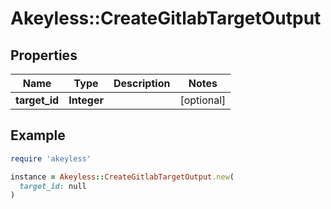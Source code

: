 # Akeyless::CreateGitlabTargetOutput

## Properties

| Name | Type | Description | Notes |
| ---- | ---- | ----------- | ----- |
| **target_id** | **Integer** |  | [optional] |

## Example

```ruby
require 'akeyless'

instance = Akeyless::CreateGitlabTargetOutput.new(
  target_id: null
)
```


